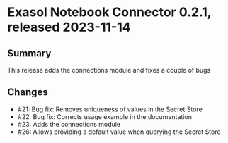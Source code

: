 # Exasol Notebook Connector 0.2.1, released 2023-11-14

## Summary

This release adds the connections module and fixes a couple of bugs

## Changes

* #21: Bug fix: Removes uniqueness of values in the Secret Store
* #22: Bug fix: Corrects usage example in the documentation
* #23: Adds the connections module
* #26: Allows providing a default value when querying the Secret Store
